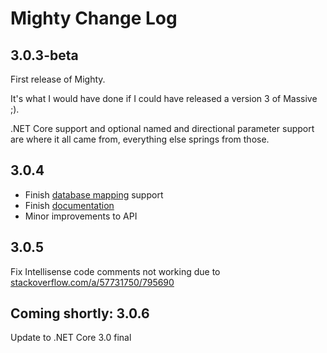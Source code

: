 # Mighty Change Log

## 3.0.3-beta

First release of Mighty.

It's what I would have done if I could have released a version 3 of Massive ;).

.NET Core support and optional named and directional parameter support are where it all came from, everything else springs from those.

## 3.0.4

- Finish [database mapping](https://mightyorm.github.io/Mighty/docs/database-mapping.html) support
- Finish [documentation](https://mightyorm.github.io/Mighty/)
- Minor improvements to API

## 3.0.5

Fix Intellisense code comments not working due to [stackoverflow.com/a/57731750/795690](https://stackoverflow.com/a/57731750/795690)

## Coming shortly: 3.0.6

Update to .NET Core 3.0 final